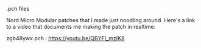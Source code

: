 .pch files

Nord Micro Modular patches that I made just noodling around.
Here's a link to a video that documents me making the patch in realtime:

zgb48ywx.pch : https://youtu.be/QBYFl_mzIK8
